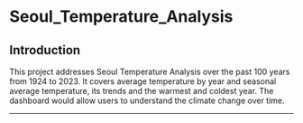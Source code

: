 # Seoul_Temperature_Analysis

## Introduction
This project addresses Seoul Temperature Analysis over the past 100 years from 1924 to 2023. It covers average temperature by year and seasonal average temperature, its trends and the warmest and coldest year. The dashboard would allow users to understand the climate change over time.

---

